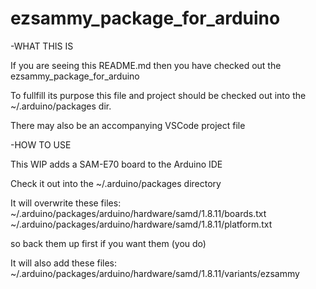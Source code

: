 # ezsammy_package_for_arduino

-WHAT THIS IS

If you are seeing this README.md then you have checked out
the ezsammy_package_for_arduino

To fullfill its purpose this file and project should be
checked out into the ~/.arduino<some-number>/packages dir.

There may also be an accompanying VSCode project file

-HOW TO USE

This WIP adds a SAM-E70 board to the Arduino IDE

Check it out into the ~/.arduino<rev>/packages directory

It will overwrite these files:
~/.arduino<rev>/packages/arduino/hardware/samd/1.8.11/boards.txt
~/.arduino<rev>/packages/arduino/hardware/samd/1.8.11/platform.txt

so back them up first if you want them (you do)

It will also add these files:
~/.arduino<rev>/packages/arduino/hardware/samd/1.8.11/variants/ezsammy
